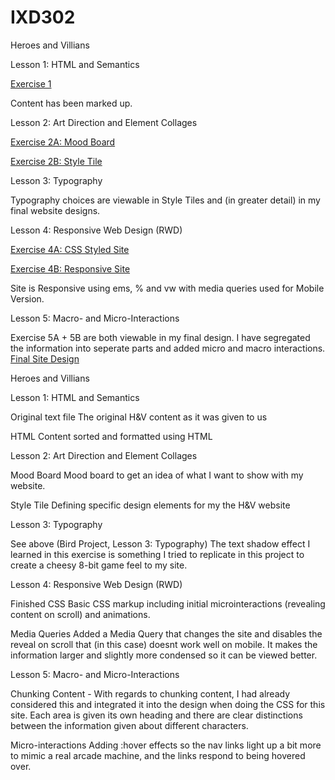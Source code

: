 # IXD302

Heroes and Villians

Lesson 1: HTML and Semantics

<a href="https://htmlpreview.github.io/?https://github.com/marksleator/IXD302/blob/master/Heroes%20and%20Villians%20Hand%20In/Exercise%201%20-%20Sherlock%20HTML.html">Exercise 1</a>

Content has been marked up. 



Lesson 2: Art Direction and Element Collages


<a href="https://github.com/marksleator/IXD302/blob/master/Heroes%20and%20Villians%20Hand%20In/Exercise%202%20-%20Moodboard.jpg">Exercise 2A: Mood Board</a>

<a href="https://github.com/marksleator/IXD302/blob/master/Heroes%20and%20Villians%20Hand%20In/Exercise%202%20-%20Style%20Tile.jpg">Exercise 2B: Style Tile</a>


Lesson 3: Typography

Typography choices are viewable in Style Tiles and (in greater detail) in my final website designs.

Lesson 4: Responsive Web Design (RWD)

<a href="https://htmlpreview.github.io/?https://github.com/marksleator/IXD302/blob/master/Heroes%20and%20Villians%20Hand%20In/Exercise%204%20-CSS%20Only/index.html">Exercise 4A: CSS Styled Site</a>

<a href="https://htmlpreview.github.io/?https://github.com/marksleator/IXD302/blob/master/Heroes%20and%20Villians%20Hand%20In/Exercise%204B%20-%20Responsive/index.html">Exercise 4B: Responsive Site</a>

Site is Responsive using ems, % and vw with media queries used for Mobile Version.

Lesson 5: Macro- and Micro-Interactions

Exercise 5A + 5B are both viewable in my final design. I have segregated the information into seperate parts and added micro and macro interactions. <a href="https://htmlpreview.github.io/?https://github.com/marksleator/Sherlock/blob/master/index.html">Final Site Design</a>

Heroes and Villians

Lesson 1: HTML and Semantics

Original text file The original H&V content as it was given to us

HTML Content sorted and formatted using HTML

Lesson 2: Art Direction and Element Collages

Mood Board Mood board to get an idea of what I want to show with my website.

Style Tile Defining specific design elements for my the H&V website

Lesson 3: Typography

See above (Bird Project, Lesson 3: Typography) The text shadow effect I learned in this exercise is something I tried to replicate in this project to create a cheesy 8-bit game feel to my site.

Lesson 4: Responsive Web Design (RWD)

Finished CSS Basic CSS markup including initial microinteractions (revealing content on scroll) and animations.

Media Queries Added a Media Query that changes the site and disables the reveal on scroll that (in this case) doesnt work well on mobile. It makes the information larger and slightly more condensed so it can be viewed better.

Lesson 5: Macro- and Micro-Interactions

Chunking Content - With regards to chunking content, I had already considered this and integrated it into the design when doing the CSS for this site. Each area is given its own heading and there are clear distinctions between the information given about different characters.

Micro-interactions Adding :hover effects so the nav links light up a bit more to mimic a real arcade machine, and the links respond to being hovered over.
